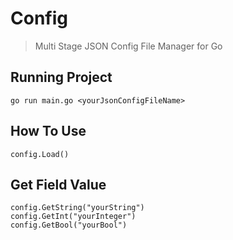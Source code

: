 # Config

>Multi Stage JSON Config File Manager for Go

## Running Project
```
go run main.go <yourJsonConfigFileName>
```

## How To Use
```golang
config.Load()
```

## Get Field Value
```golang
config.GetString("yourString")
config.GetInt("yourInteger")
config.GetBool("yourBool")
```